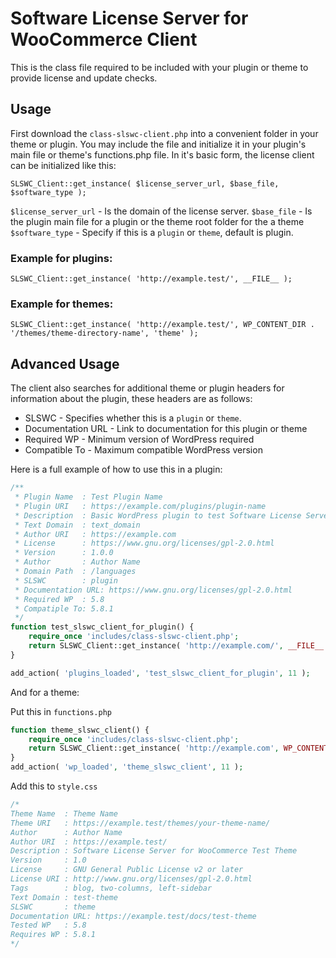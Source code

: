 # Software License Server for WooCommerce Client 

This is the class file required to be included with your plugin or theme to provide license and update checks. 

## Usage

First download the `class-slswc-client.php` into a convenient folder in your theme or plugin. You may include the file and initialize it in your plugin's main file or theme's functions.php file. In it's basic form, the license client can be initialized like this:

```SLSWC_Client::get_instance( $license_server_url, $base_file, $software_type );```

`$license_server_url` - Is the domain of the license server.
`$base_file` - Is the plugin main file for a plugin or the theme root folder for the a theme
`$software_type` - Specify if this is a `plugin` or `theme`, default is plugin.

### Example for plugins:
`SLSWC_Client::get_instance( 'http://example.test/', __FILE__ );`

### Example for themes:
`SLSWC_Client::get_instance( 'http://example.test/', WP_CONTENT_DIR . '/themes/theme-directory-name', 'theme' );`

## Advanced Usage

The client also searches for additional theme or plugin headers for information about the plugin, these headers are as follows:

* SLSWC - Specifies whether this is a `plugin` or `theme`.
* Documentation URL - Link to documentation for this plugin or theme
* Required WP - Minimum version of WordPress required
* Compatible To - Maximum compatible WordPress version

Here is a full example of how to use this in a plugin:

```php
/**
 * Plugin Name  : Test Plugin Name
 * Plugin URI   : https://example.com/plugins/plugin-name
 * Description  : Basic WordPress plugin to test Software License Server for WooCommerce
 * Text Domain  : text_domain
 * Author URI   : https://example.com
 * License      : https://www.gnu.org/licenses/gpl-2.0.html
 * Version      : 1.0.0
 * Author       : Author Name
 * Domain Path  : /languages
 * SLSWC        : plugin
 * Documentation URL: https://www.gnu.org/licenses/gpl-2.0.html
 * Required WP  : 5.8
 * Compatiple To: 5.8.1
 */
function test_slswc_client_for_plugin() {
    require_once 'includes/class-slswc-client.php';
    return SLSWC_Client::get_instance( 'http://example.com/', __FILE__ );
}

add_action( 'plugins_loaded', 'test_slswc_client_for_plugin', 11 );
```

And for a theme:

Put this in `functions.php`
```php
function theme_slswc_client() {
    require_once 'includes/class-slswc-client.php';
    return SLSWC_Client::get_instance( 'http://example.com', WP_CONTENT_DIR . '/themes/theme-folder-name', 'theme' );	
}
add_action( 'wp_loaded', 'theme_slswc_client', 11 );
```

Add this to `style.css`

```php
/*
Theme Name  : Theme Name
Theme URI   : https://example.test/themes/your-theme-name/
Author      : Author Name
Author URI  : https://example.test/
Description : Software License Server for WooCommerce Test Theme
Version     : 1.0
License     : GNU General Public License v2 or later
License URI : http://www.gnu.org/licenses/gpl-2.0.html
Tags        : blog, two-columns, left-sidebar
Text Domain : test-theme
SLSWC       : theme
Documentation URL: https://example.test/docs/test-theme
Tested WP   : 5.8
Requires WP : 5.8.1
*/
```

